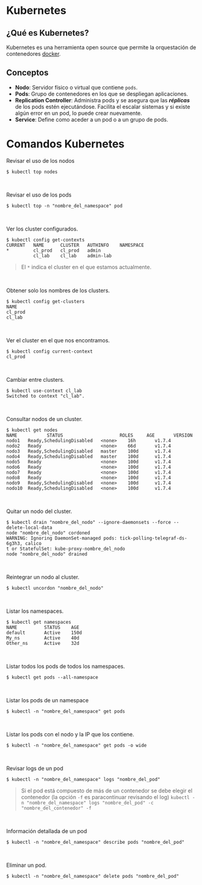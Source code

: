 # Kubernetes

## ¿Qué es Kubernetes?

Kubernetes es una herramienta open source que permite la orquestación de contenedores [docker](https://github.com/coneking/trabajo/tree/master/Docker).


## Conceptos

- **Nodo**: Servidor físico o virtual que contiene `pods`.
- **Pods**: Grupo de contenedores en los que se despliegan aplicaciones.
- **Replication Controller**: Administra pods y se asegura que las ***réplicas*** de los pods estén ejecutándose. Facilita el escalar sistemas y si existe algún error en un pod, lo puede crear nuevamente.
- **Service**: Define como aceder a un pod o a un grupo de pods.


# Comandos Kubernetes

Revisar el uso de los nodos
```
$ kubectl top nodes
```
<br>

Revisar el uso de los pods
```
$ kubectl top -n "nombre_del_namespace" pod
```

<br>

Ver los cluster configurados.
```
$ kubectl config get-contexts
CURRENT   NAME      CLUSTER   AUTHINFO    NAMESPACE
*         cl_prod   cl_prod   admin
          cl_lab    cl_lab    admin-lab
```
>El `*` indica el cluster en el que estamos actualmente.

<br>

Obtener solo los nombres de los clusters.
```
$ kubectl config get-clusters
NAME
cl_prod
cl_lab
```
<br>

Ver el cluster en el que nos encontramos.
```
$ kubectl config current-context
cl_prod
```

<br>

Cambiar entre clusters.
```
$ kubectl use-context cl_lab
Switched to context "cl_lab".
```

<br>

Consultar nodos de un cluster.
```
$ kubectl get nodes
NAME           STATUS                     ROLES     AGE       VERSION
nodo1   Ready,SchedulingDisabled   <none>    16h       v1.7.4
nodo2   Ready                      <none>    66d       v1.7.4
nodo3   Ready,SchedulingDisabled   master    100d      v1.7.4
nodo4   Ready,SchedulingDisabled   master    100d      v1.7.4
nodo5   Ready                      <none>    100d      v1.7.4
nodo6   Ready                      <none>    100d      v1.7.4
nodo7   Ready                      <none>    100d      v1.7.4
nodo8   Ready                      <none>    100d      v1.7.4
nodo9   Ready,SchedulingDisabled   <none>    100d      v1.7.4
nodo10  Ready,SchedulingDisabled   <none>    100d      v1.7.4
```

<br>

Quitar un nodo del cluster.
```
$ kubectl drain "nombre_del_nodo" --ignore-daemonsets --force --delete-local-data
node "nombre_del_nodo" cordoned
WARNING: Ignoring DaemonSet-managed pods: tick-polling-telegraf-ds-6g3h3, calico
t or StatefulSet: kube-proxy-nombre_del_nodo
node "nombre_del_nodo" drained
```

<br>

Reintegrar un nodo al cluster.
```
$ kubectl uncordon "nombre_del_nodo"
```

<br>

Listar los namespaces.
```
$ kubectl get namespaces
NAME          STATUS    AGE
default       Active    150d 
My_ns         Active    40d
Other_ns      Active    32d
```

<br>

Listar todos los pods de todos los namespaces.
```
$ kubectl get pods --all-namespace
```

<br>

Listar los pods de un namespace
```
$ kubectl -n "nombre_del_namespace" get pods
```

<br>

Listar los pods con el nodo y la IP que los contiene.
```
$ kubectl -n "nombre_del_namespace" get pods -o wide
```

<br>

Revisar logs de un pod
```
$ kubectl -n "nombre_del_namespace" logs "nombre_del_pod"
```
>Si el pod está compuesto de más de un contenedor se debe elegir el contenedor (la opción `-f` es paracontinuar revisando el log)
`kubectl -n "nombre_del_namespace" logs "nombre_del_pod" -c "nombre_del_contenedor" -f`

<br>

Información detallada de un pod
```
$ kubectl -n "nombre_del_namespace" describe pods "nombre_del_pod"
```

<br>

Eliminar un pod.
```
$ kubectl -n "nombre_del_namespace" delete pods "nombre_del_pod"
```

